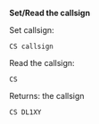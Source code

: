 __Set/Read the callsign__

Set callsign:

	CS callsign

Read the callsign:

	CS
	
Returns: the callsign

`CS DL1XY`

